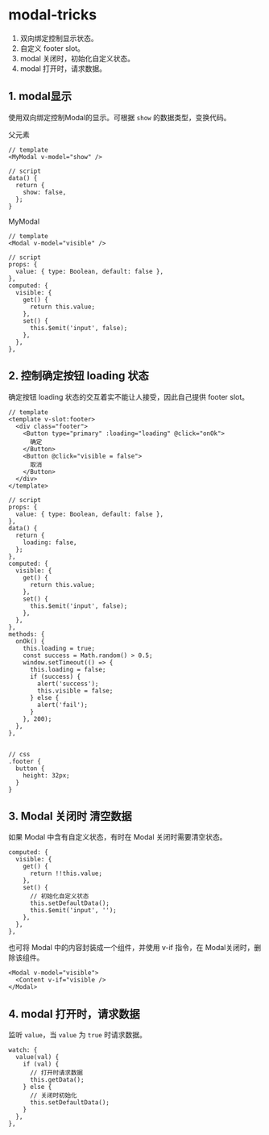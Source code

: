 # modal-tricks

1. 双向绑定控制显示状态。
1. 自定义 footer slot。
1. modal 关闭时，初始化自定义状态。
1. modal 打开时，请求数据。

## 1. modal显示

使用双向绑定控制Modal的显示。可根据 `show` 的数据类型，变换代码。

父元素

```vue
// template
<MyModal v-model="show" />

// script
data() {
  return {
    show: false,
  };
}
```

MyModal

```vue
// template
<Modal v-model="visible" />

// script
props: {
  value: { type: Boolean, default: false },
},
computed: {
  visible: {
    get() {
      return this.value;
    },
    set() {
      this.$emit('input', false);
    },
  },
},
```

## 2. 控制确定按钮 loading 状态

确定按钮 loading 状态的交互着实不能让人接受，因此自己提供 footer slot。

```vue
// template
<template v-slot:footer>
  <div class="footer">
    <Button type="primary" :loading="loading" @click="onOk">
      确定
    </Button>
    <Button @click="visible = false">
      取消
    </Button>
  </div>
</template>

// script
props: {
  value: { type: Boolean, default: false },
},
data() {
  return {
    loading: false,
  };
},
computed: {
  visible: {
    get() {
      return this.value;
    },
    set() {
      this.$emit('input', false);
    },
  },
},
methods: {
  onOk() {
    this.loading = true;
    const success = Math.random() > 0.5;
    window.setTimeout(() => {
      this.loading = false;
      if (success) {
        alert('success');
        this.visible = false;
      } else {
        alert('fail');
      }
    }, 200);
  },
},


// css
.footer {
  button {
    height: 32px;
  }
}
```

## 3. Modal 关闭时 清空数据

如果 Modal 中含有自定义状态，有时在 Modal 关闭时需要清空状态。

```vue
computed: {
  visible: {
    get() {
      return !!this.value;
    },
    set() {
      // 初始化自定义状态
      this.setDefaultData();
      this.$emit('input', '');
    },
  },
},
```

也可将 Modal 中的内容封装成一个组件，并使用 v-if 指令，在 Modal关闭时，删除该组件。

```vue
<Modal v-model="visible">
  <Content v-if="visible />
</Modal>
```

## 4. modal 打开时，请求数据

监听 `value`，当 `value` 为 `true` 时请求数据。

```vue
watch: {
  value(val) {
    if (val) {
      // 打开时请求数据
      this.getData();
    } else {
      // 关闭时初始化
      this.setDefaultData();
    }
  },
},
```
